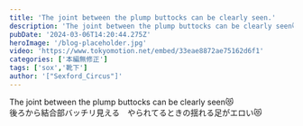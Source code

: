 ```yaml
---
title: 'The joint between the plump buttocks can be clearly seen.'
description: 'The joint between the plump buttocks can be clearly seen😻'
pubDate: '2024-03-06T14:20:44.275Z'
heroImage: '/blog-placeholder.jpg'
video: 'https://www.tokyomotion.net/embed/33eae8872ae75162d6f1'
categories: ['本編無修正']
tags: ['sox','靴下']
author: '["Sexford_Circus"]'
---
```


The joint between the plump buttocks can be clearly seen😻<br>
後ろから結合部バッチリ見える　やられてるときの揺れる足がエロい😻




